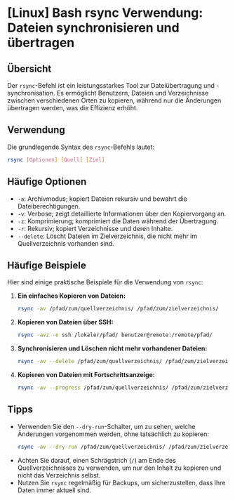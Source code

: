 # [Linux] Bash rsync Verwendung: Dateien synchronisieren und übertragen

## Übersicht
Der `rsync`-Befehl ist ein leistungsstarkes Tool zur Dateiübertragung und -synchronisation. Es ermöglicht Benutzern, Dateien und Verzeichnisse zwischen verschiedenen Orten zu kopieren, während nur die Änderungen übertragen werden, was die Effizienz erhöht.

## Verwendung
Die grundlegende Syntax des `rsync`-Befehls lautet:

```bash
rsync [Optionen] [Quell] [Ziel]
```

## Häufige Optionen
- `-a`: Archivmodus; kopiert Dateien rekursiv und bewahrt die Dateiberechtigungen.
- `-v`: Verbose; zeigt detaillierte Informationen über den Kopiervorgang an.
- `-z`: Komprimierung; komprimiert die Daten während der Übertragung.
- `-r`: Rekursiv; kopiert Verzeichnisse und deren Inhalte.
- `--delete`: Löscht Dateien im Zielverzeichnis, die nicht mehr im Quellverzeichnis vorhanden sind.

## Häufige Beispiele
Hier sind einige praktische Beispiele für die Verwendung von `rsync`:

1. **Ein einfaches Kopieren von Dateien:**
   ```bash
   rsync -av /pfad/zum/quellverzeichnis/ /pfad/zum/zielverzeichnis/
   ```

2. **Kopieren von Dateien über SSH:**
   ```bash
   rsync -avz -e ssh /lokaler/pfad/ benutzer@remote:/remote/pfad/
   ```

3. **Synchronisieren und Löschen nicht mehr vorhandener Dateien:**
   ```bash
   rsync -av --delete /pfad/zum/quellverzeichnis/ /pfad/zum/zielverzeichnis/
   ```

4. **Kopieren von Dateien mit Fortschrittsanzeige:**
   ```bash
   rsync -av --progress /pfad/zum/quellverzeichnis/ /pfad/zum/zielverzeichnis/
   ```

## Tipps
- Verwenden Sie den `--dry-run`-Schalter, um zu sehen, welche Änderungen vorgenommen werden, ohne tatsächlich zu kopieren:
  ```bash
  rsync -av --dry-run /pfad/zum/quellverzeichnis/ /pfad/zum/zielverzeichnis/
  ```
- Achten Sie darauf, einen Schrägstrich (`/`) am Ende des Quellverzeichnisses zu verwenden, um nur den Inhalt zu kopieren und nicht das Verzeichnis selbst.
- Nutzen Sie `rsync` regelmäßig für Backups, um sicherzustellen, dass Ihre Daten immer aktuell sind.